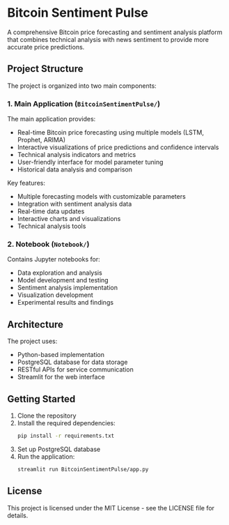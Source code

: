 # Bitcoin Sentiment Pulse

A comprehensive Bitcoin price forecasting and sentiment analysis platform that combines technical analysis with news sentiment to provide more accurate price predictions.

## Project Structure

The project is organized into two main components:

### 1. Main Application (`BitcoinSentimentPulse/`)

The main application provides:
- Real-time Bitcoin price forecasting using multiple models (LSTM, Prophet, ARIMA)
- Interactive visualizations of price predictions and confidence intervals
- Technical analysis indicators and metrics
- User-friendly interface for model parameter tuning
- Historical data analysis and comparison

Key features:
- Multiple forecasting models with customizable parameters
- Integration with sentiment analysis data
- Real-time data updates
- Interactive charts and visualizations
- Technical analysis tools

### 2. Notebook (`Notebook/`)

Contains Jupyter notebooks for:
- Data exploration and analysis
- Model development and testing
- Sentiment analysis implementation
- Visualization development
- Experimental results and findings

## Architecture

The project uses:
- Python-based implementation
- PostgreSQL database for data storage
- RESTful APIs for service communication
- Streamlit for the web interface

## Getting Started

1. Clone the repository
2. Install the required dependencies:
   ```bash
   pip install -r requirements.txt
   ```
3. Set up PostgreSQL database
4. Run the application:
   ```bash
   streamlit run BitcoinSentimentPulse/app.py
   ```

## License

This project is licensed under the MIT License - see the LICENSE file for details. 
